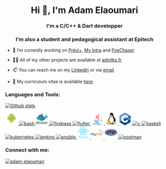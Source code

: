 <h1 align="center">Hi 👋, I'm Adam Elaoumari</h1>
<h3 align="center">I'm a C/C++ & Dart developper</h3>
<h3 align="center">I'm also a student and pedagogical assistant at Epitech</h3>

- 🔭 I’m currently working on [Prévi+](https://previplus.fr), [My Intra](https://play.google.com/store/apps/details?id=com.adamlbs.myintra&hl=ln&gl=US) and [FireChaser](https://play.google.com/store/apps/details?id=com.dealcover.firechaser13)

- 👨‍💻 All of my other projects are available at [admlbs.fr](https://admlbs.fr)

- 📫 You can reach me on my [LinkedIn](https://linkedin.com/in/adam-elaoumari) or via [email](mailto:adam@admlbs.fr)

- 📄 My curriculum vitae is available [here](https://admlbs.fr/static/media/cv.149a0d7437fe2724c911.pdf)


<h3 align="left">Languages and Tools:</h3>

[![Github stats](https://github-stats-eta-roan.vercel.app/api/top-langs/?username=adamlbs&layout=donut&show_icons=true&theme=radical)](https://github.com/anuraghazra/github-readme-stats#gh-dark-mode-only)


<p align="left"> <a href="https://developer.android.com" target="_blank"> <img src="https://raw.githubusercontent.com/devicons/devicon/master/icons/android/android-original-wordmark.svg" alt="android" width="40" height="40"/> </a> <a href="https://www.gnu.org/software/bash/" target="_blank"> <img src="https://www.vectorlogo.zone/logos/gnu_bash/gnu_bash-icon.svg" alt="bash" width="40" height="40"/> </a> <a href="https://www.docker.com/" target="_blank"> <img src="https://raw.githubusercontent.com/devicons/devicon/master/icons/docker/docker-original-wordmark.svg" alt="docker" width="40" height="40"/> </a> <a href="https://firebase.google.com/" target="_blank"> <img src="https://www.vectorlogo.zone/logos/firebase/firebase-icon.svg" alt="firebase" width="40" height="40"/> <a href="https://firebase.google.com/" target="_blank"> <img src="https://cdn.worldvectorlogo.com/logos/flutter-logo.svg" alt="flutter" width="40" height="40"/> </a> <a href="https://flutter.dev/" target="_blank"> <img src="https://raw.githubusercontent.com/devicons/devicon/master/icons/java/java-original.svg" alt="java" width="40" height="40"/> </a> <a href="https://www.linux.org/" target="_blank"> <img src="https://raw.githubusercontent.com/devicons/devicon/master/icons/linux/linux-original.svg" alt="linux" width="40" height="40"/> </a>  <a href="https://www.w3schools.com/cpp/" target="_blank" rel="noreferrer"> <img src="https://raw.githubusercontent.com/devicons/devicon/master/icons/cplusplus/cplusplus-original.svg" alt="cplusplus" width="40" height="40"/> </a> 
  <a href="https://www.gnu.org/software/gnu-c-manual/gnu-c-manual.html" target="_blank"> <img src="https://uxwing.com/wp-content/themes/uxwing/download/brands-and-social-media/c-program-icon.svg" alt="c" width="40" height="40"/> </a>
   <a href="https://www.haskell.org/" target="_blank" rel="noreferrer"> <img src="https://upload.wikimedia.org/wikipedia/commons/1/1c/Haskell-Logo.svg" alt="haskell" width="40" height="40"/> </a>
  <a href="https://kubernetes.io" target="_blank" rel="noreferrer"> <img src="https://www.vectorlogo.zone/logos/kubernetes/kubernetes-icon.svg" alt="kubernetes" width="40" height="40"/> </a>
  <a href="https://jenkins.io" target="_blank" rel="noreferrer"> <img src="https://www.vectorlogo.zone/logos/jenkins/jenkins-icon.svg" alt="jenkins" width="40" height="40"/> </a>
  <a href="https://ansible.io" target="_blank" rel="noreferrer"> <img src="https://www.vectorlogo.zone/logos/ansible/ansible-icon.svg" alt="ansible" width="40" height="40"/> </a>
  <a href="https://react.dev" target="_blank" rel="noreferrer"> <img src="https://raw.githubusercontent.com/devicons/devicon/master/icons/react/react-original-wordmark.svg" alt="react" width="40" height="40"/> </a>
  <a href="https://www.mysql.com/" target="_blank"> <img src="https://raw.githubusercontent.com/devicons/devicon/master/icons/mysql/mysql-original-wordmark.svg" alt="mysql" width="40" height="40"/> </a> <a href="https://www.php.net" target="_blank"> <img src="https://raw.githubusercontent.com/devicons/devicon/master/icons/php/php-original.svg" alt="php" width="40" height="40"/> </a> <a href="https://postman.com" target="_blank"> <img src="https://www.vectorlogo.zone/logos/getpostman/getpostman-icon.svg" alt="postman" width="40" height="40"/> </a> <a href="https://www.adobe.com/products/xd.html" target="_blank">  </a> </p>

<h3 align="left">Connect with me:</h3>
<p align="left">
<a href="https://linkedin.com/in/adam-elaoumari" target="blank"><img align="center" src="https://raw.githubusercontent.com/rahuldkjain/github-profile-readme-generator/master/src/images/icons/Social/linked-in-alt.svg" alt="adam-elaoumari" height="30" width="40" /></a>
</p>
